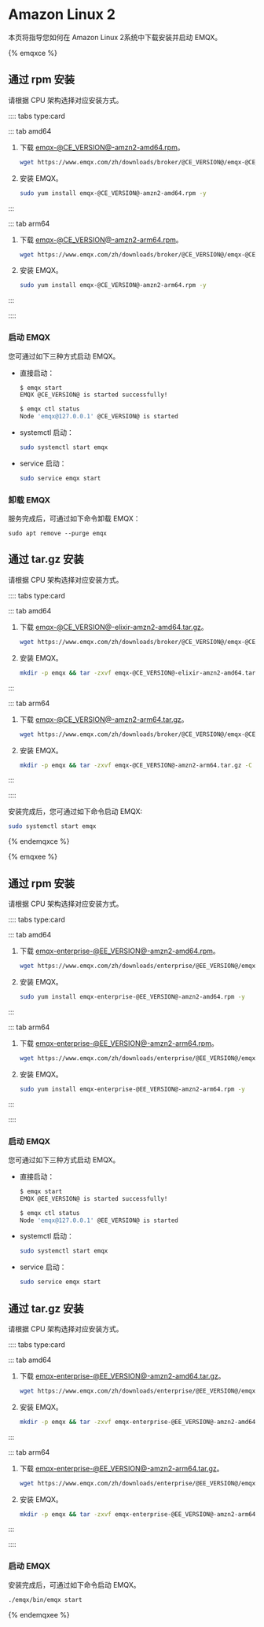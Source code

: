 # Amazon Linux 2

本页将指导您如何在 Amazon Linux 2系统中下载安装并启动 EMQX。

{% emqxce %}

## 通过 rpm 安装

请根据 CPU 架构选择对应安装方式。

:::: tabs type:card

::: tab amd64

1. 下载 [emqx-@CE_VERSION@-amzn2-amd64.rpm](https://www.emqx.com/zh/downloads/broker/@CE_VERSION@/emqx-@CE_VERSION@-amzn2-amd64.rpm)。

   ```bash
   wget https://www.emqx.com/zh/downloads/broker/@CE_VERSION@/emqx-@CE_VERSION@-amzn2-amd64.rpm
   ```

2. 安装 EMQX。
   ```bash
   sudo yum install emqx-@CE_VERSION@-amzn2-amd64.rpm -y
   ```

:::

::: tab arm64
1. 下载 [emqx-@CE_VERSION@-amzn2-arm64.rpm](https://www.emqx.com/zh/downloads/broker/@CE_VERSION@/emqx-@CE_VERSION@-amzn2-arm64.rpm)。

   ```bash
   wget https://www.emqx.com/zh/downloads/broker/@CE_VERSION@/emqx-@CE_VERSION@-amzn2-arm64.rpm
   ```

2. 安装 EMQX。
   ```bash
   sudo yum install emqx-@CE_VERSION@-amzn2-arm64.rpm -y
   ```

:::

::::

### 启动 EMQX

您可通过如下三种方式启动 EMQX。

- 直接启动：

  ```bash
  $ emqx start
  EMQX @CE_VERSION@ is started successfully!
  
  $ emqx ctl status
  Node 'emqx@127.0.0.1' @CE_VERSION@ is started
  ```

- systemctl 启动：

  ```bash
  sudo systemctl start emqx
  ```

- service 启动：

  ```bash
  sudo service emqx start
  ```

### 卸载 EMQX

服务完成后，可通过如下命令卸载 EMQX：

  ```shell
sudo apt remove --purge emqx
  ```

## 通过 tar.gz 安装

请根据 CPU 架构选择对应安装方式。

:::: tabs type:card

::: tab amd64

1. 下载 [emqx-@CE_VERSION@-elixir-amzn2-amd64.tar.gz](https://www.emqx.com/zh/downloads/broker/@CE_VERSION@/emqx-@CE_VERSION@-elixir-amzn2-amd64.tar.gz)。

   ```bash
   wget https://www.emqx.com/zh/downloads/broker/@CE_VERSION@/emqx-@CE_VERSION@-elixir-amzn2-amd64.tar.gz
   ```

2. 安装 EMQX。
   ```bash
   mkdir -p emqx && tar -zxvf emqx-@CE_VERSION@-elixir-amzn2-amd64.tar.gz -C emqx
   ```

:::

::: tab arm64
1. 下载 [emqx-@CE_VERSION@-amzn2-arm64.tar.gz](https://www.emqx.com/zh/downloads/broker/@CE_VERSION@/emqx-@CE_VERSION@-amzn2-arm64.tar.gz)。

   ```bash
   wget https://www.emqx.com/zh/downloads/broker/@CE_VERSION@/emqx-@CE_VERSION@-amzn2-arm64.tar.gz
   ```

2. 安装 EMQX。
   ```bash
   mkdir -p emqx && tar -zxvf emqx-@CE_VERSION@-amzn2-arm64.tar.gz -C emqx
   ```

:::

::::

安装完成后，您可通过如下命令启动 EMQX:

```bash
sudo systemctl start emqx
```

{% endemqxce %}

{% emqxee %}

## 通过 rpm 安装

请根据 CPU 架构选择对应安装方式。

:::: tabs type:card

::: tab amd64

1. 下载 [emqx-enterprise-@EE_VERSION@-amzn2-amd64.rpm](https://www.emqx.com/zh/downloads/enterprise/@EE_VERSION@/emqx-enterprise-@EE_VERSION@-amzn2-amd64.rpm)。

   ```bash
   wget https://www.emqx.com/zh/downloads/enterprise/@EE_VERSION@/emqx-enterprise-@EE_VERSION@-amzn2-amd64.rpm
   ```

2. 安装 EMQX。
   ```bash
   sudo yum install emqx-enterprise-@EE_VERSION@-amzn2-amd64.rpm -y
   ```

:::

::: tab arm64
1. 下载 [emqx-enterprise-@EE_VERSION@-amzn2-arm64.rpm](https://www.emqx.com/zh/downloads/enterprise/@EE_VERSION@/emqx-enterprise-@EE_VERSION@-amzn2-arm64.rpm)。

   ```bash
   wget https://www.emqx.com/zh/downloads/enterprise/@EE_VERSION@/emqx-enterprise-@EE_VERSION@-amzn2-arm64.rpm
   ```

2. 安装 EMQX。
   ```bash
   sudo yum install emqx-enterprise-@EE_VERSION@-amzn2-arm64.rpm -y
   ```

:::

::::

### 启动 EMQX 

您可通过如下三种方式启动 EMQX。

- 直接启动：

  ```bash
  $ emqx start
  EMQX @EE_VERSION@ is started successfully!
  
  $ emqx ctl status
  Node 'emqx@127.0.0.1' @EE_VERSION@ is started
  ```

- systemctl 启动：

  ```bash
  sudo systemctl start emqx
  ```

- service 启动：

  ```bash
  sudo service emqx start
  ```

## 通过 tar.gz 安装

请根据 CPU 架构选择对应安装方式。

:::: tabs type:card

::: tab amd64

1. 下载 [emqx-enterprise-@EE_VERSION@-amzn2-amd64.tar.gz](https://www.emqx.com/zh/downloads/enterprise/@EE_VERSION@/emqx-enterprise-@EE_VERSION@-amzn2-amd64.tar.gz)。

   ```bash
   wget https://www.emqx.com/zh/downloads/enterprise/@EE_VERSION@/emqx-enterprise-@EE_VERSION@-amzn2-amd64.tar.gz
   ```

2. 安装 EMQX。

   ```bash
   mkdir -p emqx && tar -zxvf emqx-enterprise-@EE_VERSION@-amzn2-amd64.tar.gz -C emqx
   ```

:::

::: tab arm64

1. 下载 [emqx-enterprise-@EE_VERSION@-amzn2-arm64.tar.gz](https://www.emqx.com/zh/downloads/enterprise/@EE_VERSION@/emqx-enterprise-@EE_VERSION@-amzn2-arm64.tar.gz)。

   ```bash
   wget https://www.emqx.com/zh/downloads/enterprise/@EE_VERSION@/emqx-enterprise-@EE_VERSION@-amzn2-arm64.tar.gz
   ```

2. 安装 EMQX。

   ```bash
   mkdir -p emqx && tar -zxvf emqx-enterprise-@EE_VERSION@-amzn2-arm64.tar.gz -C emqx
   ```

:::

::::

### 启动 EMQX

安装完成后，可通过如下命令启动 EMQX。

```bash
./emqx/bin/emqx start
```

{% endemqxee %}
